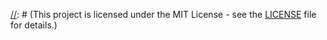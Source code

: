 [//]: # (Racoon - Clickjacking Testing Tool)

[//]: # (## Overview)

[//]: # (Racoon is a clickjacking testing tool designed to check whether an application is vulnerable to clickjacking attacks. It provides developers with a simple and efficient way to test their application's URL for clickjacking vulnerabilities.)

[//]: # (## Features)

[//]: # (- Quick and easy clickjacking vulnerability testing.)
[//]: # (- Automated scanning of application URLs.)
[//]: # (- Detailed reports on clickjacking vulnerability status.)
[//]: # (- Lightweight and easy to use.)

[//]: # (## Installation)

[//]: # (1. Clone the repository:)

[//]: # (   ```)
[//]: # (   git clone https://github.com/yourusername/racoon.git)
[//]: # (   ```)

[//]: # (2. Navigate to the Racoon directory:)

[//]: # (   ```)
[//]: # (   cd racoon)
[//]: # (   ```)

[//]: # (3. Install dependencies:)

[//]: # (   ```)
[//]: # (   pip install -r requirements.txt)
[//]: # (   ```)

[//]: # (## Usage)

[//]: # (1. Run Racoon with the target application URL:)

[//]: # (   ```)
[//]: # (   python racoon.py https://www.example.com)
[//]: # (   ```)

[//]: # (2. Racoon will scan the provided URL for clickjacking vulnerabilities.)

[//]: # (3. View the generated report to identify any clickjacking vulnerabilities.)

[//]: # (## Example Output)

[//]: # (```)
[//]: # (Scanning URL: https://www.example.com)

[//]: # ([+] Clickjacking vulnerability found!)
[//]: # (    - Frame busting code not detected.)
[//]: # (    - Potential clickjacking attack vector identified.)
[//]: # (    - Recommend implementing X-Frame-Options header.)

[//]: # ([+] Summary: Vulnerable to clickjacking attacks.)
[//]: # (```)

[//]: # (## Contributing)

[//]: # (Contributions are welcome! If you encounter any issues or have suggestions for improvements, please create a new issue or submit a pull request.)

[//]: # (## License)

[//]: # (This project is licensed under the MIT License - see the [LICENSE](LICENSE) file for details.)
